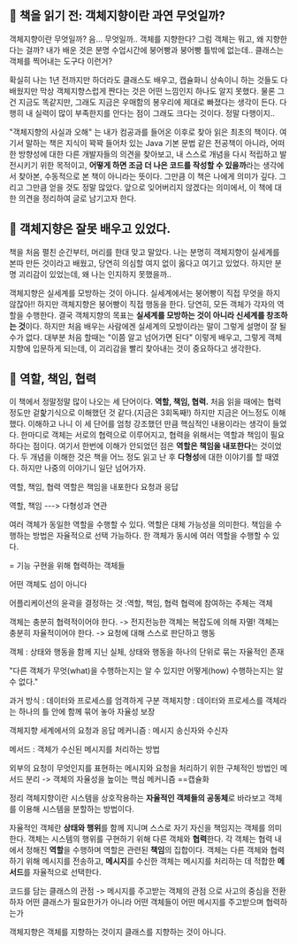 ## 🌈 책을 읽기 전: 객체지향이란 과연 무엇일까?
객체지향이란 무엇일까? 음... 무엇일까.. 객체를 지향한다? 그럼 객체는 뭐고, 왜 지향한다는 걸까? 내가 배운 것은 분명 수업시간에 붕어빵과 붕어빵 틀밖에 없는데.. 클래스는 객체를 찍어내는 도구다 이런거?

확실히 나는 1년 전까지만 하더라도 클래스도 배우고, 캡슐화니 상속이니 하는 것들도 다 배웠지만 막상 객체지향스럽게 짠다는 것은 어떤 느낌인지 하나도 알지 못했다. 물론 그건 지금도 똑같지만, 그래도 지금은 우매함의 봉우리에 제대로 빠졌다는 생각이 든다. 다행히 내 실력이 많이 부족한지를 안다는 점이 그래도 크다는 것이다. 정말 다행이지..

"객체지향의 사실과 오해" 는 내가 컴공과를 들어온 이후로 찾아 읽은 최초의 책이다. 여기서 말하는 책은 지식이 꽉꽉 들어차 있는 Java 기본 문법 같은 전공책이 아니라, 어떠한 방향성에 대한 다른 개발자들의 의견을 찾아보고, 내 스스로 개념을 다시 적립하고 발전시키기 위한 목적이고, **어떻게 하면 조금 더 나은 코드를 작성할 수 있을까**라는 생각에서 찾아본, 수동적으로 본 책이 아니라는 뜻이다. 그만큼 이 책은 나에게 의미가 깊다. 그리고 그만큼 얻을 것도 정말 많았다. 앞으로 잊어버리지 않겠다는 의미에서, 이 책에 대한 의견을 정리하여 글로 남기고자 한다.

## 🌈 객체지향은 잘못 배우고 있었다.
책을 처음 펼친 순간부터, 머리를 한대 맞고 말았다. 나는 분명히 객체지향이 실세계를 본따 만든 것이라고 배웠고, 당연히 의심할 여지 없이 옳다고 여기고 있었다. 하지만 분명 괴리감이 있었는데, 왜 나는 인지하지 못했을까..

객체지향은 실세계를 모방하는 것이 아니다. 실세계에서는 붕어빵이 직접 무엇을 하지 않잖아!! 하지만 객체지향은 붕어빵이 직접 행동을 한다. 당연히, 모든 객체가 각자의 역할을 수행한다. 결국 객체지향의 목표는 **실세계를 모방하는 것이 아니라 신세계를 창조하는 것**이다. 하지만 처음 배우는 사람에겐 실세계의 모방이라는 말이 그렇게 설명이 잘 될 수가 없다. 대부분 처음 할때는 "이쯤 알고 넘어가면 된다" 이렇게 배우고, 그렇게 객체지향에 입문하게 되는데, 이 괴리감을 빨리 찾아내는 것이 중요하다고 생각한다. 

## 🌈 역할, 책임, 협력
이 책에서 정말정말 많이 나오는 세 단어이다. **역할, 책임, 협력.** 처음 읽을 때에는 협력 정도만 겉핥기식으로 이해했던 것 같다.(지금은 3회독째!) 하지만 지금은 어느정도 이해했다. 이해하고 나니 이 세 단어를 엄청 강조했던 만큼 핵심적인 내용이라는 생각이 들었다. 한마디로 객체는 서로의 협력으로 이루어지고, 협력을 위해서는 역할과 책임이 필요하다는 점이다. 여기서 한번에 이해가 안되었던 점은 **역할은 책임을 내포한다**는 것이었다. 두 개념을 이해한 것은 책을 어느 정도 읽고 난 후 **다형성**에 대한 이야기를 할 때였다. 하지만 나중의 이야기니 일단 넘어가자. 





역할, 책임, 협력
역할은 책임을 내포한다
요청과 응답

역할, 책임 ---> 다형성과 연관

여러 객체가 동일한 역할을 수행할 수 있다.
역할은 대체 가능성을 의미한다.
책임을 수행하는 방법은 자율적으로 선택 가능하다.
한 객체가 동시에 여러 역할을 수행할 수 있다.

= 기능 구현을 위해 협력하는 객체들

어떤 객체도 섬이 아니다

어플리케이션의 윤곽을 결정하는 것 :역할, 책임, 협력
협력에 참여하는 주체는 객체

객체는 충분히 협력적이어야 한다. -> 전지전능한 객체는 복잡도에 의해 자멸!
객체는 충분히 자율적이어야 한다. -> 요청에 대해 스스로 판단하고 행동

객체 : 상태와 행동을 함께 지닌 실체, 상태와 행동을 하나의 단위로 묶는 자율적인 존재

"다른 객체가 무엇(what)을 수행하는지는 알 수 있지만 어떻게(how) 수행하는지는 알 수 없다."

과거 방식 : 데이터와 프로세스를 엄격하게 구분
객체지향 : 데이터와 프로세스를 객체라는 하나의 틀 안에 함께 묶어 놓아 자율성 보장

객체지향 세계에서의 요청과 응답 메커니즘 : 메시지 송신자와 수신자

메서드 : 객체가 수신된 메시지를 처리하는 방법

외부의 요청이 무엇인지를 표현하는 메시지와 요청을 처리하기 위한 구체적인 방법인 메서드 분리
-> 객체의 자율성을 높이는 핵심 메커니즘 ==캡슐화


정리
객체지향이란 시스템을 상호작용하는 **자율적인 객체들의 공동체**로 바라보고 객체를 이용해 시스템을 분할하는 방법이다.

자율적인 객체란 **상태와 행위**를 함께 지니며 스스로 자기 자신을 책임지는 객체를 의미한다.
객체는 시스템의 행위를 구현하기 위해 다른 객체와 **협력**한다. 각 객체는 협력 내에서 정해진 **역할**을 수행하며 역할은 관련된 **책임**의 집합이다.
객체는 다른 객체와 협력하기 위해 메시지를 전송하고, **메시지**를 수신한 객체는 메시지를 처리하는 데 적합한 **메서드**를 자율적으로 선택한다.

코드를 담는 클래스의 관점 -> 메시지를 주고받는 객체의 관점 으로 사고의 중심을 전환하자
어떤 클래스가 필요한가가 아니라 어떤 객체들이 어떤 메시지를 주고받으며 협력하는가

객체지향은 객체를 지향하는 것이지 클래스를 지향하는 것이 아니다.